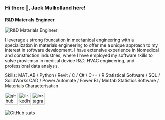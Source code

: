 ### Hi there 👋, Jack Mulholland here!
#### R&D Materials Engineer
![R&D Materials Engineer](https://arturssmirnovs.github.io/github-profile-readme-generator/images/banner.png)

I leverage a strong foundation in mechanical engineering with a specialization in materials engineering to offer me a unique approach to my interest in software development.
I have extensive experience in biomedical and construction industries, where I have employed my software skills to solve provlemsn in medical device R&D, HVAC engineering, and professional data analysis.

Skills: MATLAB / Python / Revit / C / C# / C++ / R Statistical Software / SQL / SolidWorks CAD / Power Automate / Power BI / Minitab Statistics Software / Materials Characterisation



[<img src='https://cdn.jsdelivr.net/npm/simple-icons@3.0.1/icons/github.svg' alt='github' height='40'>](https://github.com/jack-mul)  [<img src='https://cdn.jsdelivr.net/npm/simple-icons@3.0.1/icons/linkedin.svg' alt='linkedin' height='40'>](https://www.linkedin.com/in/jack-mulholland2000/)  [<img src='https://cdn.jsdelivr.net/npm/simple-icons@3.0.1/icons/instagram.svg' alt='instagram' height='40'>](https://www.instagram.com/jack_mul20/)  

![GitHub stats](https://github-readme-stats.vercel.app/api?username=jack-mul&show_icons=true)  
